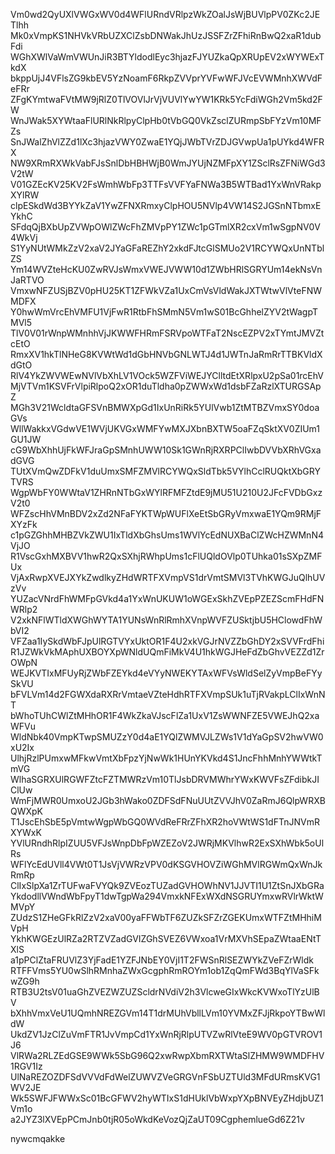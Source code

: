 Vm0wd2QyUXlVWGxWV0d4WFlURndVRlpzWkZOalJsWjBUVlpPV0ZKc2JETlhh
Mk0xVmpKS1NHVkVRbUZXClZsbDNWakJhUzJSSFZrZFhiRnBwQ2xaR1dubFdi
WGhXWlVaWmVWUnJiR3BTYldodlEyc3hjazFJYUZkaQpXRUpEV2xWYWExTkdX
bkppUjJ4VFlsZG9kbEV5YzNoamF6RkpZVVprYVFwWFJVcEVWMnhXWVdFeFRr
ZFgKYmtwaFVtMW9jRlZ0TlVOVlJrVjVUVlYwYW1KRk5YcFdiWGh2Vm5kd2FW
WnJWak5XYWtaaFlURlNkRlpyClpHb0tVbGQ0VkZsclZURmpSbFYzVm10MFZs
SnJWalZhVlZZd1lXc3hjazVWY0ZwaE1YQjJWbTVrZDJGVwpUa1pUYkd4WFRX
NW9XRmRXWkVabFJsSnlDbHBHWjB0WmJYUjNZMFpXY1ZSclRsZFNiWGd3V2tW
V01GZEcKV25KV2FsWmhWbFp3TTFsVVFYaFNWa3B5WTBad1YxWnVRakpXYlRW
clpESkdWd3BYYkZaV1YwZFNXRmxyClpHOU5NVlp4VW14S2JGSnNTbmxEYkhC
SFdqQjBXbUpZVWpOWlZWcFhZMVpPY1ZWc1pGTmlXR2cxVm1wSgpNV0V4WkVj
S1YyNUtWMkZzV2xaV2JYaGFaREZhY2xkdFJtcGlSMUo2V1RCYWQxUnNTblZS
Ym14WVZteHcKU0ZwRVJsWmxVWEJVWW10d1ZWbHRlSGRYUm14ekNsVnJaRTVO
VmxwNFZUSjBZV0pHU25KT1ZFWkVZa1UxCmVsVldWakJXTWtwVlVteFNWMDFX
Y0hwWmVrcEhVMFU1VjFwR1RtbFhSMmN5Vm1wS01BcGhhelZYV2tWagpTMVl5
TlV0V01rWnpWMnhhVjJKWWFHRmFSRVpoWTFaT2NscEZPV2xTYmtJMVZtcEtO
RmxXV1hkTlNHeG8KVWtWd1dGbHNVbGNLWTJ4d1JWTnJaRmRrTTBKVldXdGtO
RlV4YkZWVWEwNVlVbXhLV1VOck5WZFViWEJYClltdEtXRlpxU2pSa01rcEhV
MjVTVm1KSVFrVlpiRlpoQ2xOR1duTldha0pZWWxWd1dsbFZaRzlXTURGSApZ
MGh3V21WcldtaGFSVnBMWXpGd1IxUnRiRk5YUlVwb1ZtMTBZVmxSY0doaGVs
WllWakkxVGdwVE1WVjUKVGxWMFYwMXJXbnBXTW5oaFZqSktXV0ZIUm1GU1JW
cG9WbXhhUjFkWFJraGpSMnhUWW10Sk1GWnRjRXRPClIwbDVVbXRhVGxadGVG
TUtXVmQwZDFkV1duUmxSMFZMVlRCYWQxSldTbk5VYlhCclRUQktXbGRYTVRS
WgpWbFY0WWtaV1ZHRnNTbGxWYlRFMFZtdE9jMU51U210U2JFcFVDbGxzV2t0
WFZscHhVMnBDV2xZd2NFaFYKTWpWUFlXeEtSbGRyVmxwaE1YQm9RMjFXYzFk
c1pGZGhhMHBZVkZWU1IxTldXbGhsUms1WVlYcEdNUXBaClZWcHZWMnN4VjJO
R1VscGxhMXBVV1hwR2QxSXhjRWhpUms1cFlUQldOVlp0TUhka01sSXpZMFUx
VjAxRwpXVEJXYkZwdlkyZHdWRTFXVmpVS1drVmtSMVl3TVhKWGJuQlhUVzVv
YUZacVNrdFhWMFpGVkd4a1YxWnUKUW1oWGExSkhZVEpPZEZScmFHdFNWRlp2
V2xkNFlWTldXWGhWYTA1YUNsWnRlRmhXVnpWVFZUSktjbU5HClowdFhWbVI2
VFZaa1IySkdWbFJpUlRGTVYxUktOR1F4U2xkVGJrNVZZbGhDY2xSVVFrdFhi
R1JZWkVkMAphUXBOYXpWNldUQmFiMkV4U1hkWGJHeFdZbGhvVEZZd1ZrOWpN
WEJKVTIxMFUyRjZWbFZEYkd4eVYyNWEKYTAxWFVsWldSelZyVmpBeFYySkVU
bFVLVm14d2FGWXdaRXRrVmtaeVZteHdhRTFXVmpSUk1uTjRVakpLClIxWnNT
bWhoTUhCWlZtMHhOR1F4WkZkaVJscFlZa1UxV1ZsWWNFZE5VWEJhQ2xaWFVu
WldNbk40VmpKTwpSMUZzY0d4aE1YQlZWMVJLZWs1V1dYaGpSV2hwVW0xU2Ix
UlhjRzlPUmxwMFkwVmtXbFpzYjNwWk1HUnYKVkd4S1JncFhhMnhYWWtkTmVG
WlhaSGRXUlRGWFZtcFZTMWRzVm10TlJsbDRVMWhrYWxKWVFsZFdibkJIClUw
WmFjMWR0UmxoU2JGb3hWako0ZDFSdFNuUUtZVVJhV0ZaRmJ6QlpWRXBQWXpK
T1JscEhSbE5pVmtwWgpWbGQ0WVdReFRrZFhXR2hoVWtWS1dFTnJNVmRXYWxK
YVlURndhRlpIZUU5VFJsWnpDbFpWZEZoV2JWRjMKVlhwR2ExSXhWbk5oUlRs
WFlYcEdUVll4VWt0T1JsVjVWRzVPV0dKSGVHOVZiWGhMVlRGWmQxWnJkRmRp
ClIxSlpXa1ZrTUFwaFVYQk9ZVEozTUZadGVHOWhNV1JJVTI1U1ZtSnJXbGRa
YkdodllVWndWbFpyT1dwTgpWa294VmxkNFExWXdNSGRUYmxwRVlrWktWMVpY
ZUdzS1ZHeGFkRlZzV2xaV00yaFFWbTF6ZUZkSFZrZGEKUmxWTFZtMHhiMVpH
YkhKWGEzUlRZa2RTZVZadGVIZGhSVEZ6VWxoa1VrMXVhSEpaZWtaaENtTXlS
a1pPClZtaFRUVlZ3YjFadE1YZFJNbEY0VjI1T2FWSnRlSEZWYkZVeFZrWldk
RTFFVms5YU0wSlhRMnhaZWxGcgphRmROYm1ob1ZqQmFWd3BqYlVaSFkwZG9h
RTB3U2tsV01uaGhZVEZWZUZScldrNVdiV2h3VlcweGIxWkcKVWxoTlYzUlBV
bXhhVmxVeU1UQmhNREZGVm14T1drMUhVbllLVm10YVMxZFJjRkpoYTBwWldW
UkdZV1JzClZuVmFTR1JvVmpCd1YxWnRjRlpUTVZwRlVteE9WV0pGTVROV1J6
VlRWa2RLZEdGSE9WWk5SbG96Q2xwRwpXbmRXTWtaSlZHMW9WMDFHV1RGV1Iz
UlNaREZOZDFSdVVVdFdWelZUWVZVeGRGVnFSbUZTUld3MFdURmsKVG1WV2JE
Wk5SWFJFWWxSc01BcGFWV2hyWTIxS1dHUklVbWxpYXpBNVEyZHdjbUZ1Vm1o
a2JYZ3lXVEpPCmJnb0tjR05oWkdKeVozQjZaUT09CgphemlueGd6Z21v

nywcmqakke